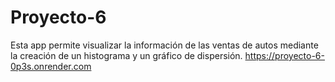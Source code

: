 # Proyecto-6
Esta app permite visualizar la información de las ventas de autos mediante la creación de un histograma y un gráfico de dispersión.
https://proyecto-6-0p3s.onrender.com